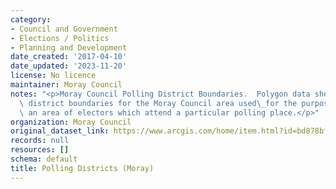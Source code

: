 ```yaml
---
category:
- Council and Government
- Elections / Politics
- Planning and Development
date_created: '2017-04-10'
date_updated: '2023-11-20'
license: No licence
maintainer: Moray Council
notes: "<p>Moray Council Polling District Boundaries.  Polygon data showing the polling\
  \ district boundaries for the Moray Council area used\_for the purposes of designating\
  \ an area of electors which attend a particular polling place.</p>"
organization: Moray Council
original_dataset_link: https://www.arcgis.com/home/item.html?id=bd878bfec39f4a659c2d016f1b3bc920
records: null
resources: []
schema: default
title: Polling Districts (Moray)
---
```


